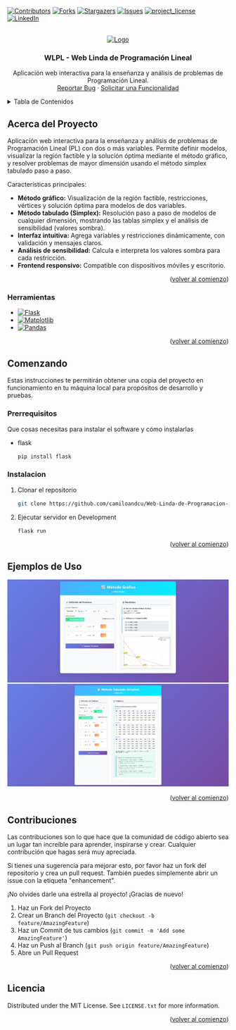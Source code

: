 <!-- See: https://github.com/othneildrew/Best-README-Template -->
<a id="readme-top"></a>

[![Contributors][contributors-shield]][contributors-url]
[![Forks][forks-shield]][forks-url]
[![Stargazers][stars-shield]][stars-url]
[![Issues][issues-shield]][issues-url]
[![project_license][license-shield]][license-url]
[![LinkedIn][linkedin-shield]][linkedin-url]

<!-- PROJECT LOGO -->
<br />
<div align="center">
  <a href="https://github.com/camiloandcu/Web-Linda-de-Programacion-Lineal">
    <img src="static/images/favicon.ico" alt="Logo" width="80" height="80">
  </a>

<h3 align="center">WLPL - Web Linda de Programación Lineal</h3>

  <p align="center">
    Aplicación web interactiva para la enseñanza y análisis de problemas de Programación Lineal. 
    <br />
    <a href="https://github.com/camiloandcu/Web-Linda-de-Programacion-Lineal/issues/new?labels=bug&template=bug-report---.md">Reportar Bug</a>
    &middot;
    <a href="https://github.com/camiloandcu/Web-Linda-de-Programacion-Lineal/issues/new?labels=enhancement&template=feature-request---.md">Solicitar una Funcionalidad</a>
  </p>
</div>


<!-- TABLE OF CONTENTS -->
<details>
  <summary>Tabla de Contenidos</summary>
  <ol>
    <li>
      <a href="#acerca-del-proyecto">Acerca del Proyecto</a>
      <ul>
        <li><a href="#herramientas">Herramientas</a></li>
      </ul>
    </li>
    <li>
      <a href="#comenzando">Comenzando</a>
      <ul>
        <li><a href="#prerrequisitos">Prerrequisitos</a></li>
        <li><a href="#instalacion">Instalación</a></li>
      </ul>
    </li>
    <li><a href="#ejemplos-de-uso">Ejemplos de Uso</a></li>
    <li><a href="#contribuciones">Contribuciones</a></li>
    <li><a href="#licencia">Licencia</a></li>
  </ol>
</details>



<!-- ABOUT THE PROJECT -->
## Acerca del Proyecto

Aplicación web interactiva para la enseñanza y análisis de problemas de Programación Lineal (PL) con dos o más variables. Permite definir modelos, visualizar la región factible y la solución óptima mediante el método gráfico, y resolver problemas de mayor dimensión usando el método simplex tabulado paso a paso.

Características principales:

<ul>
    <li><b>Método gráfico:</b> Visualización de la región factible, restricciones, vértices y solución óptima para modelos de dos variables.</li>
    <li><b>Método tabulado (Simplex):</b> Resolución paso a paso de modelos de cualquier dimensión, mostrando las tablas simplex y el análisis de sensibilidad (valores sombra).</li>
    <li><b>Interfaz intuitiva:</b> Agrega variables y restricciones dinámicamente, con validación y mensajes claros.</li>
    <li><b>Análisis de sensibilidad:</b> Calcula e interpreta los valores sombra para cada restricción.</li>
    <li><b>Frontend responsivo:</b> Compatible con dispositivos móviles y escritorio.</li>
</ul>

<p align="right">(<a href="#readme-top">volver al comienzo</a>)</p>

### Herramientas

* [![Flask][Flask.com]][Flask-url]
* [![Matplotlib][Matplotlib.com]][Matplotlib-url]
* [![Pandas][Pandas.com]][Pandas-url]

<p align="right">(<a href="#readme-top">volver al comienzo</a>)</p>


<!-- GETTING STARTED -->
## Comenzando

Estas instrucciones te permitirán obtener una copia del proyecto en funcionamiento en tu máquina local para propósitos de desarrollo y pruebas.

### Prerrequisitos

Que cosas necesitas para instalar el software y cómo instalarlas
* flask
  ```sh
  pip install flask
  ```

### Instalacion

1. Clonar el repositorio
   ```sh
   git clone https://github.com/camiloandcu/Web-Linda-de-Programacion-Lineal.git
   ```
2. Ejecutar servidor en Development
   ```sh
   flask run
   ```

<p align="right">(<a href="#readme-top">volver al comienzo</a>)</p>

<!-- USAGE EXAMPLES -->
## Ejemplos de Uso

![Página de Método Gráfico][product-screenshot1]
![Página de Método Tabulado][product-screenshot2]

<p align="right">(<a href="#readme-top">volver al comienzo</a>)</p>

<!-- CONTRIBUTING -->
## Contribuciones

Las contribuciones son lo que hace que la comunidad de código abierto sea un lugar tan increíble para aprender, inspirarse y crear. Cualquier contribución que hagas será muy apreciada.

Si tienes una sugerencia para mejorar esto, por favor haz un fork del repositorio y crea un pull request. También puedes simplemente abrir un issue con la etiqueta "enhancement".

¡No olvides darle una estrella al proyecto! ¡Gracias de nuevo!

1. Haz un Fork del Proyecto
2. Crear un Branch del Proyecto (`git checkout -b feature/AmazingFeature`)
3. Haz un Commit de tus cambios (`git commit -m 'Add some AmazingFeature'`)
4. Haz un Push al Branch (`git push origin feature/AmazingFeature`)
5. Abre un Pull Request

<p align="right">(<a href="#readme-top">volver al comienzo</a>)</p>

<!-- LICENSE -->
## Licencia

Distributed under the MIT License. See `LICENSE.txt` for more information.

<p align="right">(<a href="#readme-top">volver al comienzo</a>)</p>

<!-- MARKDOWN LINKS & IMAGES -->
<!-- https://www.markdownguide.org/basic-syntax/#reference-style-links -->
[contributors-shield]: https://img.shields.io/github/contributors/camiloandcu/Web-Linda-de-Programacion-Lineal.svg?style=for-the-badge
[contributors-url]: https://github.com/camiloandcu/Web-Linda-de-Programacion-Lineal/graphs/contributors
[forks-shield]: https://img.shields.io/github/forks/camiloandcu/Web-Linda-de-Programacion-Lineal.svg?style=for-the-badge
[forks-url]: https://github.com/camiloandcu/Web-Linda-de-Programacion-Lineal/network/members
[stars-shield]: https://img.shields.io/github/stars/camiloandcu/Web-Linda-de-Programacion-Lineal.svg?style=for-the-badge
[stars-url]: https://github.com/camiloandcu/Web-Linda-de-Programacion-Lineal/stargazers
[issues-shield]: https://img.shields.io/github/issues/camiloandcu/Web-Linda-de-Programacion-Lineal.svg?style=for-the-badge
[issues-url]: https://github.com/camiloandcu/Web-Linda-de-Programacion-Lineal/issues
[license-shield]: https://img.shields.io/github/license/camiloandcu/Web-Linda-de-Programacion-Lineal.svg?style=for-the-badge
[license-url]: https://github.com/camiloandcu/Web-Linda-de-Programacion-Lineal/blob/master/LICENSE.txt
[linkedin-shield]: https://img.shields.io/badge/-LinkedIn-black.svg?style=for-the-badge&logo=linkedin&colorB=555
[linkedin-url]: https://linkedin.com/in/camiloandcu
[product-screenshot1]: static/images/screenshot1.jpeg
[product-screenshot2]: static/images/screenshot2.jpeg
[Flask.com]: https://img.shields.io/badge/Flask-000000?style=for-the-badge&logo=Flask&logoColor=white
[Flask-url]: https://flask.palletsprojects.com/en/stable/
[Matplotlib.com]: https://img.shields.io/badge/-Matplotlib-11557C?style=for-the-badge&logo=python&logoColor=white&logoSize=2
[Matplotlib-url]: https://matplotlib.org/stable/index.html
[Pandas.com]: https://img.shields.io/badge/Pandas-000000?style=for-the-badge&logo=pandas&logoColor=white
[Pandas-url]: https://pandas.pydata.org/docs/
